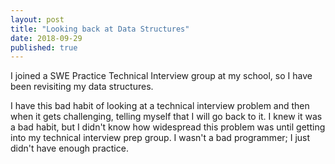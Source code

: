 ```yaml
---
layout: post
title: "Looking back at Data Structures"
date: 2018-09-29
published: true
---
```


I joined a SWE Practice Technical Interview group at my school, so I have been revisiting my data structures.

I have this bad habit of looking at a technical interview problem and then when it gets challenging, telling myself that I will go back to it. I knew it was a bad habit, but I didn't know how widespread this problem was until getting into my technical interview prep group. I wasn't a bad programmer; I just didn't have enough practice. 
